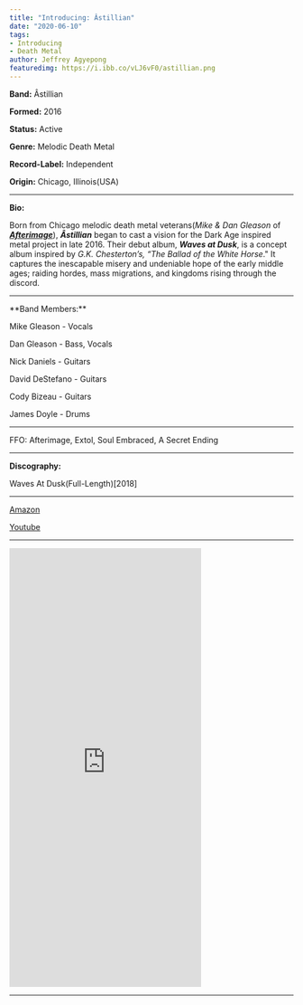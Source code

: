 ```yaml
---
title: "Introducing: Âstillian"
date: "2020-06-10"
tags:
- Introducing
- Death Metal
author: Jeffrey Agyepong
featuredimg: https://i.ibb.co/vLJ6vF0/astillian.png
---
```


**Band:** Âstillian

**Formed:** 2016

**Status:** Active

**Genre:** Melodic Death Metal

**Record-Label:** Independent

**Origin:** Chicago, Illinois(USA)

<hr>

**Bio:**

Born from Chicago melodic  death metal veterans(_Mike & Dan Gleason_ of _**[Afterimage](https://www.youtube.com/watch?v=kA6UWU_evJM)**_), _**Âstillian**_ began to cast a vision for the Dark Age inspired metal project in late 2016\. Their debut album, _**Waves at Dusk**_, is a concept album inspired by _G.K. Chesterton’s, “The Ballad of the White Horse_." It captures the inescapable misery and undeniable hope of the early middle ages; raiding hordes, mass migrations, and kingdoms rising through the discord. 

<hr>
**Band Members:**


Mike Gleason - Vocals 

Dan Gleason - Bass, Vocals 


Nick Daniels - Guitars 

David DeStefano - Guitars 

Cody Bizeau - Guitars 

James Doyle - Drums

<hr>

FFO: Afterimage, Extol, Soul Embraced, A Secret Ending


<hr>

**Discography:**

Waves At Dusk(Full-Length)[2018]



<hr>

[Amazon](https://www.amazon.com/Waves-at-Dusk-Âstillian/dp/B077TLW6X6)

[Youtube](https://www.youtube.com/channel/UCbqYW3FVJsXVElcrwSnQEJQ)

* * *

<iframe style="border: 0; width: 340px; height: 776px;" src="https://bandcamp.com/EmbeddedPlayer/album=320554125/size=large/bgcol=333333/linkcol=0f91ff/transparent=true/" seamless><a href="https://astillian.bandcamp.com/album/waves-at-dusk">Waves at Dusk by Âstillian</a></iframe>


<hr>

